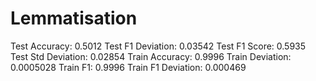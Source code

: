 # Lemmatisation

Test Accuracy: 0.5012
Test F1 Deviation: 0.03542
Test F1 Score: 0.5935
Test Std Deviation: 0.02854
Train Accuracy: 0.9996
Train Deviation: 0.0005028
Train F1: 0.9996
Train F1 Deviation: 0.000469